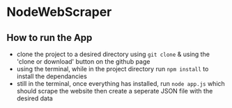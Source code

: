 # NodeWebScraper

## How to run the App

- clone the project to a desired directory using  `git clone` & using the 'clone or download' button on the github page 
- using the terminal, while in the project directory run `npm install` to install the dependancies 
- still in the terminal, once everything has installed, run `node app.js` which should scrape the website then create a seperate JSON file with the desired data

